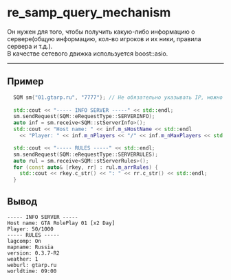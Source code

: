 # re_samp_query_mechanism

Он нужен для того, чтобы получить какую-либо информацию о сервере(общую информацию, кол-во игроков и их ники, правила сервера и т.д.).<br>
В качестве сетевого движка используется boost::asio.

---
## Пример
```C++
  SQM sm{"01.gtarp.ru", "7777"}; // Не обязательно указывать IP, можно и ввиде сайта
  
  std::cout << "----- INFO SERVER -----" << std::endl;
  sm.sendRequest(SQM::eRequestType::SERVERINFO);
  auto inf = sm.receive<SQM::stServerInfo>();
  std::cout << "Host name: " << inf.m_sHostName << std::endl
  	<< "Player: " << inf.m_nPlayers << "/" << inf.m_nMaxPlayers << std::endl;

  std::cout << "----- RULES -----" << std::endl;
  sm.sendRequest(SQM::eRequestType::SERVERRULES);
  auto rul = sm.receive<SQM::stServerRules>();
  for (const auto& [rkey, rr] : rul.m_arrRules) {
  	std::cout << rkey.c_str() << ": " << rr.c_str() << std::endl;
  }
```
## Вывод
```
----- INFO SERVER -----
Host name: GTA RolePlay 01 [x2 Day]
Player: 50/1000
----- RULES -----
lagcomp: On
mapname: Russia
version: 0.3.7-R2
weather: 1
weburl: gtarp.ru
worldtime: 09:00
```
